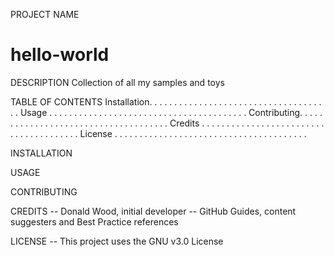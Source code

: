  PROJECT NAME
# hello-world

 DESCRIPTION
  Collection of all my samples and toys

 TABLE OF CONTENTS
    Installation. . . . . . . . . . . . . . . . . . . . . . . . . . . . . . . . . . . . . 
    Usage . . . . . . . . . . . . . . . . . . . . . . . . . . . . . . . . . . . . . . . . 
    Contributing. . . . . . . . . . . . . . . . . . . . . . . . . . . . . . . . . . . . .
    Credits . . . . . . . . . . . . . . . . . . . . . . . . . . . . . . . . . . . . . . . 
    License . . . . . . . . . . . . . . . . . . . . . . . . . . . . . . . . . . . . . . . 
    
    
 INSTALLATION
 
 USAGE
 
 CONTRIBUTING
 
 CREDITS
  -- Donald Wood, initial developer
  -- GitHub Guides, content suggesters and Best Practice references
 
 LICENSE
  -- This project uses the GNU v3.0 License
